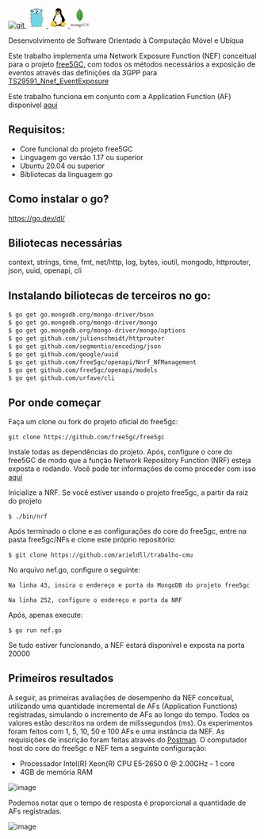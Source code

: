 <p align="left"> <a href="https://git-scm.com/" target="_blank" rel="noreferrer"> <img src="https://www.vectorlogo.zone/logos/git-scm/git-scm-icon.svg" alt="git" width="40" height="40"/> </a> <a href="https://golang.org" target="_blank" rel="noreferrer"> <img src="https://raw.githubusercontent.com/devicons/devicon/master/icons/go/go-original.svg" alt="go" width="40" height="40"/> </a> <a href="https://www.linux.org/" target="_blank" rel="noreferrer"> <img src="https://raw.githubusercontent.com/devicons/devicon/master/icons/linux/linux-original.svg" alt="linux" width="40" height="40"/> </a> <a href="https://www.mongodb.com/" target="_blank" rel="noreferrer"> <img src="https://raw.githubusercontent.com/devicons/devicon/master/icons/mongodb/mongodb-original-wordmark.svg" alt="mongodb" width="40" height="40"/> </a> </p>


Desenvolvimento de Software Orientado à Computação Móvel e Ubíqua

Este trabalho implementa uma Network Exposure Function (NEF) conceitual para o projeto <a href="https://github.com/free5gc/free5gc">free5GC</a>, com todos os métodos necessários a exposição de eventos através das definições da 3GPP para <a href="https://github.com/jdegre/5GC_APIs/blob/Rel-18/TS29591_Nnef_EventExposure.yaml">TS29591_Nnef_EventExposure</a>

Este trabalho funciona em conjunto com a Application Function (AF) disponível <a href="https://github.com/opoze/5gaf">aqui</a>

## Requisitos: 
- Core funcional do projeto free5GC
- Linguagem go versão 1.17 ou superior 
- Ubuntu 20.04 ou superior 
- Bibliotecas da linguagem go 

## Como instalar o go? 
https://go.dev/dl/

## Biliotecas necessárias
context, strings, time, fmt, net/http, log, bytes, ioutil, mongodb, httprouter, json, uuid, openapi, cli

## Instalando biliotecas de terceiros no go:
```
$ go get go.mongodb.org/mongo-driver/bson
$ go get go.mongodb.org/mongo-driver/mongo
$ go get go.mongodb.org/mongo-driver/mongo/options
$ go get github.com/julienschmidt/httprouter
$ go get github.com/segmentio/encoding/json
$ go get github.com/google/uuid
$ go get github.com/free5gc/openapi/Nnrf_NFManagement
$ go get github.com/free5gc/openapi/models
$ go get github.com/urfave/cli
```


## Por onde começar

Faça um clone ou fork do projeto oficial do free5gc: 
```
git clone https://github.com/free5gc/free5gc
```

Instale todas as dependências do projeto. Após, configure o core do free5GC de modo que a função Network Repository Function (NRF) esteja exposta e rodando. Você pode ter informações de como proceder com isso <a href="https://github.com/free5gc/free5gc/wiki">aqui</a>

Inicialize a NRF. Se você estiver usando o projeto free5gc, a partir da raiz do projeto
```
$ ./bin/nrf 
```

Após terminado o clone e as configurações do core do free5gc, entre na pasta free5gc/NFs e clone este próprio repositório:  

```
$ git clone https://github.com/arieldll/trabalho-cmu
```

No arquivo nef.go, configure o seguinte: 

```
Na linha 43, insira o endereço e porta do MongoDB do projeto free5gc
```

```
Na linha 252, configure o endereço e porta da NRF
```

Após, apenas execute: 

```
$ go run nef.go
```

Se tudo estiver funcionando, a NEF estará disponível e exposta na porta 20000

## Primeiros resultados
A seguir, as primeiras avaliações de desempenho da NEF conceitual, utilizando uma quantidade incremental de AFs (Application Functions) registradas, simulando o incremento de AFs ao longo do tempo. Todos os valores estão descritos na ordem de milissegundos (ms). Os experimentos foram feitos com 1, 5, 10, 50 e 100 AFs e uma instância da NEF. As requisições de inscrição foram feitas através do <a href="https://www.postman.com/">Postman</a>. 
O computador host do core do free5gc e NEF tem a seguinte configuração: 
- Processador Intel(R) Xeon(R) CPU E5-2650 0 @ 2.00GHz – 1 core 
- 4GB de memória RAM 


![image](https://user-images.githubusercontent.com/2493503/204617348-ca0491a4-b48e-4542-91f4-efb2edb2edf3.png)

Podemos notar que o tempo de resposta é proporcional a quantidade de AFs registradas. 

![image](https://user-images.githubusercontent.com/2493503/204617391-c5e92409-1b02-4c3f-87f7-2d58bf6a8918.png)





